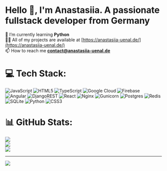 # Hello 👋, I'm Anastasiia. A passionate fullstack developer from Germany

🌱 I’m currently learning **Python**<br>👨‍💻 All of my projects are available at [https://anastasiia-uenal.de/](https://anastasiia-uenal.de/)<br>📫 How to reach me **contact@anastasiia-uenal.de**


# 💻 Tech Stack:
![JavaScript](https://img.shields.io/badge/javascript-%23323330.svg?style=for-the-badge&logo=javascript&logoColor=%23F7DF1E) ![HTML5](https://img.shields.io/badge/html5-%23E34F26.svg?style=for-the-badge&logo=html5&logoColor=white) ![TypeScript](https://img.shields.io/badge/typescript-%23007ACC.svg?style=for-the-badge&logo=typescript&logoColor=white) ![Google Cloud](https://img.shields.io/badge/GoogleCloud-%234285F4.svg?style=for-the-badge&logo=google-cloud&logoColor=white) ![Firebase](https://img.shields.io/badge/firebase-%23039BE5.svg?style=for-the-badge&logo=firebase) ![Angular](https://img.shields.io/badge/angular-%23DD0031.svg?style=for-the-badge&logo=angular&logoColor=white) ![DjangoREST](https://img.shields.io/badge/DJANGO-REST-ff1709?style=for-the-badge&logo=django&logoColor=white&color=ff1709&labelColor=gray) ![React](https://img.shields.io/badge/react-%2320232a.svg?style=for-the-badge&logo=react&logoColor=%2361DAFB) ![Nginx](https://img.shields.io/badge/nginx-%23009639.svg?style=for-the-badge&logo=nginx&logoColor=white) ![Gunicorn](https://img.shields.io/badge/gunicorn-%298729.svg?style=for-the-badge&logo=gunicorn&logoColor=white) ![Postgres](https://img.shields.io/badge/postgres-%23316192.svg?style=for-the-badge&logo=postgresql&logoColor=white) ![Redis](https://img.shields.io/badge/redis-%23DD0031.svg?style=for-the-badge&logo=redis&logoColor=white) ![SQLite](https://img.shields.io/badge/sqlite-%2307405e.svg?style=for-the-badge&logo=sqlite&logoColor=white) ![Python](https://img.shields.io/badge/python-3670A0?style=for-the-badge&logo=python&logoColor=ffdd54) ![CSS3](https://img.shields.io/badge/css3-%231572B6.svg?style=for-the-badge&logo=css3&logoColor=white)
# 📊 GitHub Stats:
![](https://github-readme-stats.vercel.app/api?username=UenalAnastasiia&theme=default&hide_border=false&include_all_commits=true&count_private=true)<br/>
![](https://github-readme-streak-stats.herokuapp.com/?user=UenalAnastasiia&theme=default&hide_border=false)<br/>
![](https://github-readme-stats.vercel.app/api/top-langs/?username=UenalAnastasiia&theme=default&hide_border=false&include_all_commits=true&count_private=true&layout=compact)

---
[![](https://visitcount.itsvg.in/api?id=UenalAnastasiia&icon=0&color=0)](https://visitcount.itsvg.in)

<!-- Proudly created with GPRM ( https://gprm.itsvg.in ) -->
